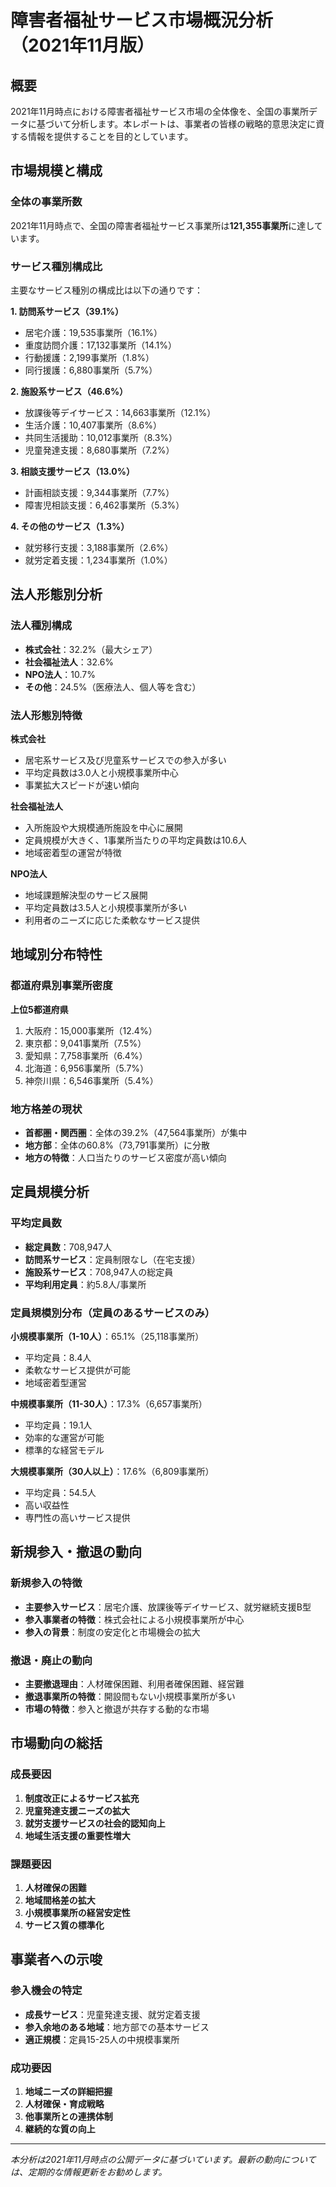 # 障害者福祉サービス市場概況分析（2021年11月版）

## 概要

2021年11月時点における障害者福祉サービス市場の全体像を、全国の事業所データに基づいて分析します。本レポートは、事業者の皆様の戦略的意思決定に資する情報を提供することを目的としています。

## 市場規模と構成

### 全体の事業所数
2021年11月時点で、全国の障害者福祉サービス事業所は**121,355事業所**に達しています。

### サービス種別構成比

主要なサービス種別の構成比は以下の通りです：

**1. 訪問系サービス（39.1%）**
- 居宅介護：19,535事業所（16.1%）
- 重度訪問介護：17,132事業所（14.1%）
- 行動援護：2,199事業所（1.8%）
- 同行援護：6,880事業所（5.7%）

**2. 施設系サービス（46.6%）**
- 放課後等デイサービス：14,663事業所（12.1%）
- 生活介護：10,407事業所（8.6%）
- 共同生活援助：10,012事業所（8.3%）
- 児童発達支援：8,680事業所（7.2%）

**3. 相談支援サービス（13.0%）**
- 計画相談支援：9,344事業所（7.7%）
- 障害児相談支援：6,462事業所（5.3%）

**4. その他のサービス（1.3%）**
- 就労移行支援：3,188事業所（2.6%）
- 就労定着支援：1,234事業所（1.0%）

## 法人形態別分析

### 法人種別構成
- **株式会社**：32.2%（最大シェア）
- **社会福祉法人**：32.6%
- **NPO法人**：10.7%
- **その他**：24.5%（医療法人、個人等を含む）

### 法人形態別特徴
**株式会社**
- 居宅系サービス及び児童系サービスでの参入が多い
- 平均定員数は3.0人と小規模事業所中心
- 事業拡大スピードが速い傾向

**社会福祉法人**
- 入所施設や大規模通所施設を中心に展開
- 定員規模が大きく、1事業所当たりの平均定員数は10.6人
- 地域密着型の運営が特徴

**NPO法人**
- 地域課題解決型のサービス展開
- 平均定員数は3.5人と小規模事業所が多い
- 利用者のニーズに応じた柔軟なサービス提供

## 地域別分布特性

### 都道府県別事業所密度
**上位5都道府県**
1. 大阪府：15,000事業所（12.4%）
2. 東京都：9,041事業所（7.5%）
3. 愛知県：7,758事業所（6.4%）
4. 北海道：6,956事業所（5.7%）
5. 神奈川県：6,546事業所（5.4%）

### 地方格差の現状
- **首都圏・関西圏**：全体の39.2%（47,564事業所）が集中
- **地方部**：全体の60.8%（73,791事業所）に分散
- **地方の特徴**：人口当たりのサービス密度が高い傾向

## 定員規模分析

### 平均定員数
- **総定員数**：708,947人
- **訪問系サービス**：定員制限なし（在宅支援）
- **施設系サービス**：708,947人の総定員
- **平均利用定員**：約5.8人/事業所

### 定員規模別分布（定員のあるサービスのみ）
**小規模事業所（1-10人）**：65.1%（25,118事業所）
- 平均定員：8.4人
- 柔軟なサービス提供が可能
- 地域密着型運営

**中規模事業所（11-30人）**：17.3%（6,657事業所）
- 平均定員：19.1人
- 効率的な運営が可能
- 標準的な経営モデル

**大規模事業所（30人以上）**：17.6%（6,809事業所）
- 平均定員：54.5人
- 高い収益性
- 専門性の高いサービス提供

## 新規参入・撤退の動向

### 新規参入の特徴
- **主要参入サービス**：居宅介護、放課後等デイサービス、就労継続支援B型
- **参入事業者の特徴**：株式会社による小規模事業所が中心
- **参入の背景**：制度の安定化と市場機会の拡大

### 撤退・廃止の動向
- **主要撤退理由**：人材確保困難、利用者確保困難、経営難
- **撤退事業所の特徴**：開設間もない小規模事業所が多い
- **市場の特徴**：参入と撤退が共存する動的な市場

## 市場動向の総括

### 成長要因
1. **制度改正によるサービス拡充**
2. **児童発達支援ニーズの拡大**
3. **就労支援サービスの社会的認知向上**
4. **地域生活支援の重要性増大**

### 課題要因
1. **人材確保の困難**
2. **地域間格差の拡大**
3. **小規模事業所の経営安定性**
4. **サービス質の標準化**

## 事業者への示唆

### 参入機会の特定
- **成長サービス**：児童発達支援、就労定着支援
- **参入余地のある地域**：地方部での基本サービス
- **適正規模**：定員15-25人の中規模事業所

### 成功要因
1. **地域ニーズの詳細把握**
2. **人材確保・育成戦略**
3. **他事業所との連携体制**
4. **継続的な質の向上**

---

*本分析は2021年11月時点の公開データに基づいています。最新の動向については、定期的な情報更新をお勧めします。*